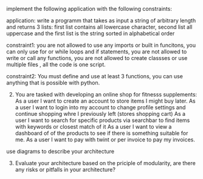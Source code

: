 implement the following application with the following constraints:

application:
write a programm that takes as input a string of arbitrary length and returns 3 lists: first list contains all lowercase character, second list all uppercase and the first list is the string sorted in alphabetical order

constraint1:
you are not allowed to use any imports or built in funcitons, you can only use for or while loops and if statements, you are not allowed to write or call any functions, you are not allowed to create classses or use multiple files , all the code is one script.


constraint2:
You must define and use at least 3 functions, you can use anything that is possible with python.


2. You are tasked with developing an online shop for fitnesss supplements:
  As a user I want to create an account to store items I might buy later.
  As a user I want to login into my account to change profile settings and continue shopping whre I previously left (stores shopping cart)
  As a user  I want to search for specific products via searchbar to find items with keywords or closest match of it
  As a user I want to view a dashboard of of the products to see if there is something suitable for me.
  As a user I want to pay with twint or per invoice to pay my invoices.

use diagrams to describe your architecture


3. Evaluate your architecture based on the priciple of modularity, are there any risks or pitfalls in your architecture?